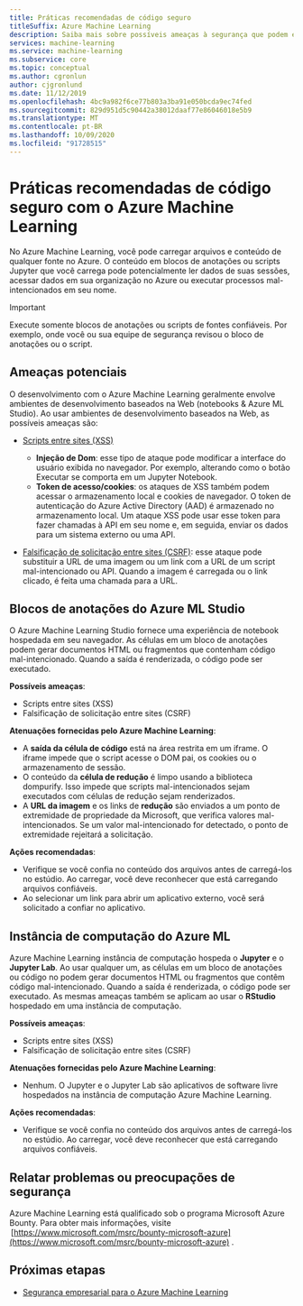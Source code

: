 ```yaml
---
title: Práticas recomendadas de código seguro
titleSuffix: Azure Machine Learning
description: Saiba mais sobre possíveis ameaças à segurança que podem existir durante o desenvolvimento para Azure Machine Learning. Saiba mais sobre as atenuações que o Azure ML fornece e as práticas recomendadas para garantir que seus ambientes de desenvolvimento permaneçam seguros.
services: machine-learning
ms.service: machine-learning
ms.subservice: core
ms.topic: conceptual
ms.author: cgronlun
author: cjgronlund
ms.date: 11/12/2019
ms.openlocfilehash: 4bc9a982f6ce77b803a3ba91e050bcda9ec74fed
ms.sourcegitcommit: 829d951d5c90442a38012daaf77e86046018e5b9
ms.translationtype: MT
ms.contentlocale: pt-BR
ms.lasthandoff: 10/09/2020
ms.locfileid: "91728515"
---
```

# <a name="secure-code-best-practices-with-azure-machine-learning"></a>Práticas recomendadas de código seguro com o Azure Machine Learning

No Azure Machine Learning, você pode carregar arquivos e conteúdo de qualquer fonte no Azure. O conteúdo em blocos de anotações ou scripts Jupyter que você carrega pode potencialmente ler dados de suas sessões, acessar dados em sua organização no Azure ou executar processos mal-intencionados em seu nome.

> [!IMPORTANT]
> Execute somente blocos de anotações ou scripts de fontes confiáveis. Por exemplo, onde você ou sua equipe de segurança revisou o bloco de anotações ou o script.

## <a name="potential-threats"></a>Ameaças potenciais

O desenvolvimento com o Azure Machine Learning geralmente envolve ambientes de desenvolvimento baseados na Web (notebooks & Azure ML Studio). Ao usar ambientes de desenvolvimento baseados na Web, as possíveis ameaças são:

* [Scripts entre sites (XSS)](https://owasp.org/www-community/attacks/xss/)

    * __Injeção de Dom__: esse tipo de ataque pode modificar a interface do usuário exibida no navegador. Por exemplo, alterando como o botão Executar se comporta em um Jupyter Notebook.
    * __Token de acesso/cookies__: os ataques de XSS também podem acessar o armazenamento local e cookies de navegador. O token de autenticação do Azure Active Directory (AAD) é armazenado no armazenamento local. Um ataque XSS pode usar esse token para fazer chamadas à API em seu nome e, em seguida, enviar os dados para um sistema externo ou uma API.

* [Falsificação de solicitação entre sites (CSRF)](https://owasp.org/www-community/attacks/csrf): esse ataque pode substituir a URL de uma imagem ou um link com a URL de um script mal-intencionado ou API. Quando a imagem é carregada ou o link clicado, é feita uma chamada para a URL.

## <a name="azure-ml-studio-notebooks"></a>Blocos de anotações do Azure ML Studio

O Azure Machine Learning Studio fornece uma experiência de notebook hospedada em seu navegador. As células em um bloco de anotações podem gerar documentos HTML ou fragmentos que contenham código mal-intencionado.  Quando a saída é renderizada, o código pode ser executado.

__Possíveis ameaças__:
* Scripts entre sites (XSS)
* Falsificação de solicitação entre sites (CSRF)

__Atenuações fornecidas pelo Azure Machine Learning__:
* A __saída da célula de código__ está na área restrita em um iframe. O iframe impede que o script acesse o DOM pai, os cookies ou o armazenamento de sessão.
* O conteúdo da __célula de redução__ é limpo usando a biblioteca dompurify. Isso impede que scripts mal-intencionados sejam executados com células de redução sejam renderizados.
* A __URL da imagem__ e os links de __redução__ são enviados a um ponto de extremidade de propriedade da Microsoft, que verifica valores mal-intencionados. Se um valor mal-intencionado for detectado, o ponto de extremidade rejeitará a solicitação.

__Ações recomendadas__:
* Verifique se você confia no conteúdo dos arquivos antes de carregá-los no estúdio. Ao carregar, você deve reconhecer que está carregando arquivos confiáveis.
* Ao selecionar um link para abrir um aplicativo externo, você será solicitado a confiar no aplicativo.

## <a name="azure-ml-compute-instance"></a>Instância de computação do Azure ML

Azure Machine Learning instância de computação hospeda o __Jupyter__ e o __Jupyter Lab__. Ao usar qualquer um, as células em um bloco de anotações ou código no podem gerar documentos HTML ou fragmentos que contêm código mal-intencionado. Quando a saída é renderizada, o código pode ser executado. As mesmas ameaças também se aplicam ao usar o __RStudio__ hospedado em uma instância de computação.

__Possíveis ameaças__:
* Scripts entre sites (XSS)
* Falsificação de solicitação entre sites (CSRF)

__Atenuações fornecidas pelo Azure Machine Learning__:
* Nenhum. O Jupyter e o Jupyter Lab são aplicativos de software livre hospedados na instância de computação Azure Machine Learning.

__Ações recomendadas__:
* Verifique se você confia no conteúdo dos arquivos antes de carregá-los no estúdio. Ao carregar, você deve reconhecer que está carregando arquivos confiáveis.

## <a name="report-security-issues-or-concerns"></a>Relatar problemas ou preocupações de segurança 

Azure Machine Learning está qualificado sob o programa Microsoft Azure Bounty. Para obter mais informações, visite  [https://www.microsoft.com/msrc/bounty-microsoft-azure](https://www.microsoft.com/msrc/bounty-microsoft-azure) .

## <a name="next-steps"></a>Próximas etapas

* [Segurança empresarial para o Azure Machine Learning](concept-enterprise-security.md)